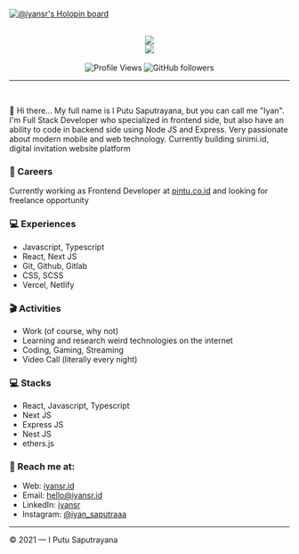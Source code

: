 
[![@iyansr's Holopin board](https://holopin.io/api/user/board?user=iyansr)](https://holopin.io/@iyansr)

<br />
<div align="center">
   <img src="https://github-readme-stats.vercel.app/api?username=iyansr&show_icons=true&theme=radical" />
</div>
<div align="center">
   <img src="https://cr-ss-service.azurewebsites.net/api/ScreenShot?widget=summary&username=iyansr&badges=3&show-avatar=true&style=--header-bg-color:%23000;--border-radius:10px" />
</div>

<br />

<div  align="center">
  <img src="https://komarev.com/ghpvc/?username=iyansr&color=blueviolet&style=flat-square" alt="Profile Views" />
  <img alt="GitHub followers" src="https://img.shields.io/github/followers/iyansr?color=blueviolet&style=flat-square">
</div>



---

<br/>

👋 Hi there... My full name is I Putu Saputrayana, but you can call me "Iyan". I'm Full Stack Developer who specialized in frontend side, but also have an ability to code in backend side using Node JS and Express. Very passionate about modern mobile and web technology. Currently building sinimi.id, digital invitation website platform

### 💼 Careers

Currently working as Frontend Developer at [pintu.co.id](https://pintu.co.id/) and looking for freelance opportunity

### 💻 Experiences

- Javascript, Typescript
- React, Next JS
- Git, Github, Gitlab
- CSS, SCSS
- Vercel, Netlify

### 🎬 Activities

- Work (of course, why not)
- Learning and research weird technologies on the internet
- Coding, Gaming, Streaming
- Video Call (literally every night)

### 💻 Stacks

- React, Javascript, Typescript
- Next JS
- Express JS
- Nest JS
- ethers.js

### 🚀 Reach me at:

- Web: [iyansr.id](https://iyansr.id)
- Email: [hello@iyansr.id](mailto:hello@iyansr.id)
- LinkedIn: [iyansr](https://www.linkedin.com/in/iyansr/)
- Instagram: [@iyan_saputraaa](https://instagram.com/iyan_saputraaa)

---

© 2021 — I Putu Saputrayana
